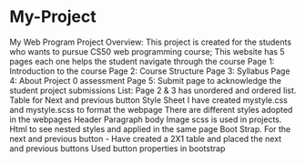 # My-Project
My Web Program
Project Overview:
This project is created for the students who wants to pursue CS50 web programming course; This website has 5 pages each one helps the student navigate through the course
  Page 1: Introduction to the course
  Page 2: Course Structure
  Page 3: Syllabus
  Page 4: About Project 0 assessment
  Page 5: Submit page to acknowledge the student project submissions
List:
  Page 2 & 3 has unordered and ordered list.
  Table for Next and previous button
Style Sheet
  I have created mystyle.css and mystyle.scss to format the webpage
  There are different styles adopted in the webpages
    Header
    Paragraph
    body
    Image
  scss is used in projects. Html
  to see nested styles and applied in the same page
Boot Strap.
For the next and previous button - Have created a 2X1 table and placed the next and previous buttons
Used button properties in bootstrap


